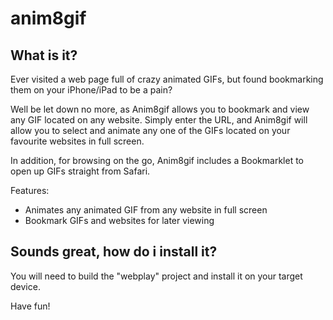 # anim8gif

## What is it?

Ever visited a web page full of crazy animated GIFs, but found bookmarking them on your iPhone/iPad to be a pain?

Well be let down no more, as Anim8gif allows you to bookmark and view any GIF located on any website. Simply enter the URL, and Anim8gif will allow you to select and animate any one of the GIFs located on your favourite websites in full screen.

In addition, for browsing on the go, Anim8gif includes a Bookmarklet to open up GIFs straight from Safari.

Features:

* Animates any animated GIF from any website in full screen
* Bookmark GIFs and websites for later viewing

## Sounds great, how do i install it?

You will need to build the "webplay" project and install it on your target device.

Have fun!
